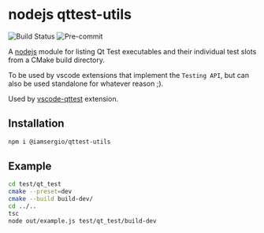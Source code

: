 # nodejs qttest-utils

![Build Status](https://github.com/KDAB/qttest-utils/actions/workflows/ci.yml/badge.svg)
![Pre-commit](https://github.com/KDAB/qttest-utils/actions/workflows/pre-commit.yml/badge.svg)

A [nodejs](https://www.npmjs.com/package/@iamsergio/qttest-utils) module for listing Qt Test executables and their individual test slots from a CMake build directory.

To be used by vscode extensions that implement the `Testing API`, but can also be used standalone for whatever reason ;).

Used by [vscode-qttest](https://github.com/KDAB/vscode-qttest) extension.

## Installation

```bash
npm i @iamsergio/qttest-utils
```

## Example

```bash
cd test/qt_test
cmake --preset=dev
cmake --build build-dev/
cd ../..
tsc
node out/example.js test/qt_test/build-dev
```
